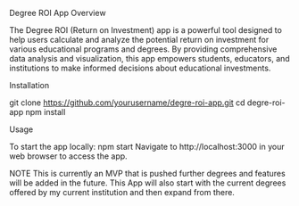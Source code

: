 Degree ROI 
App Overview

The Degree ROI (Return on Investment) app is a powerful tool designed to help users calculate and analyze the potential return on investment for various educational programs and degrees. By providing comprehensive data analysis and visualization, this app empowers students, educators, and institutions to make informed decisions about educational investments.

Installation

git clone https://github.com/yourusername/degre-roi-app.git
cd degre-roi-app
npm install

Usage

To start the app locally:
npm start
Navigate to http://localhost:3000 in your web browser to access the app.


NOTE
This is currently an MVP that is pushed further degrees and features will be added in the future. This App will also start with the current degrees offered by my current institution and then expand from there. 

